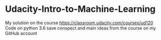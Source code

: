 # Udacity-Intro-to-Machine-Learning
My solution on the course https://classroom.udacity.com/courses/ud120
Code on python 3.6 save conspect and main ideas from the course on my GitHub account
